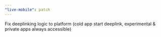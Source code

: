 ```yaml
---
"live-mobile": patch
---
```


Fix deeplinking logic to platform (cold app start deeplink, experimental & private apps always accessible)
